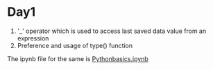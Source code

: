 # Day1
1.  '_'  operator which is used to access last saved data value from an expression
2.  Preference and usage of type() function

The ipynb file for the same is [Pythonbasics.ipynb](https://github.com/Pranav-Khurana/TIL/blob/master/ml_course/ipynbfiles/Pythonbasics.ipynb)
